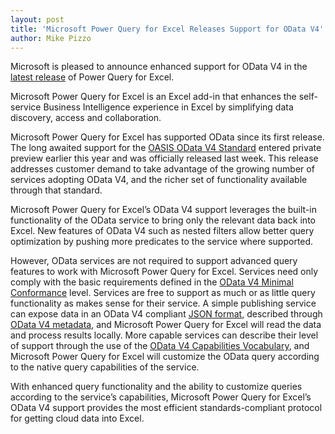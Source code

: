 ```yaml
---
layout: post
title: 'Microsoft Power Query for Excel Releases Support for OData V4'
author: Mike Pizzo
---
```


Microsoft is pleased to announce enhanced support for OData V4 in the [latest release](https://www.microsoft.com/en-us/download/details.aspx?id=39379) of Power Query for Excel.

Microsoft Power Query for Excel is an Excel add-in that enhances the self-service Business Intelligence experience in Excel by simplifying data discovery, access and collaboration.

Microsoft Power Query for Excel has supported OData since its first release. The long awaited support for the [OASIS OData V4 Standard](https://www.oasis-open.org/committees/tc_home.php?wg_abbrev=odata) entered private preview earlier this year and was officially released last week. This release addresses customer demand to take advantage of the growing number of services adopting OData V4, and the richer set of functionality available through that standard.

Microsoft Power Query for Excel’s OData V4 support leverages the built-in functionality of the OData service to bring only the relevant data back into Excel. New features of OData V4 such as nested filters allow better query optimization by pushing more predicates to the service where supported.

However, OData services are not required to support advanced query features to work with Microsoft Power Query for Excel. Services need only comply with the basic requirements defined in the [OData V4 Minimal Conformance](https://docs.oasis-open.org/odata/odata/v4.0/errata02/os/complete/part1-protocol/odata-v4.0-errata02-os-part1-protocol-complete.html#_Toc406398370) level. Services are free to support as much or as little query functionality as makes sense for their service. A simple publishing service can expose data in an OData V4 compliant [JSON format](https://docs.oasis-open.org/odata/odata-json-format/v4.0/odata-json-format-v4.0.html), described through [OData V4 metadata](https://docs.oasis-open.org/odata/odata/v4.0/odata-v4.0-part3-csdl.html), and Microsoft Power Query for Excel will read the data and process results locally. More capable services can describe their level of support through the use of the [OData V4 Capabilities Vocabulary](https://docs.oasis-open.org/odata/odata/v4.0/errata02/os/complete/vocabularies/Org.OData.Capabilities.V1.xml), and Microsoft Power Query for Excel will customize the OData query according to the native query capabilities of the service.

With enhanced query functionality and the ability to customize queries according to the service’s capabilities, Microsoft Power Query for Excel’s OData V4 support provides the most efficient standards-compliant protocol for getting cloud data into Excel.
